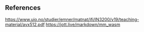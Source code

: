 
## References

https://www.uio.no/studier/emner/matnat/ifi/IN3200/v19/teaching-material/avx512.pdf
https://jott.live/markdown/mm_wasm